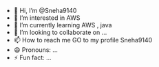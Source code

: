 - 👋 Hi, I’m @Sneha9140
- 👀 I’m interested in AWS
- 🌱 I’m currently learning AWS , java 
- 💞️ I’m looking to collaborate on ...
- 📫 How to reach me GO to my profile Sneha9140
- 😄 Pronouns: ...
- ⚡ Fun fact: ...

<!---
Sneha9140/Sneha9140 is a ✨ special ✨ repository because its `README.md` (this file) appears on your GitHub profile.
You can click the Preview link to take a look at your changes.
--->
